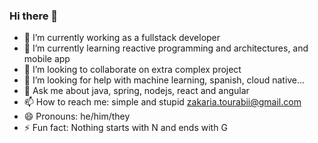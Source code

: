 ### Hi there 👋


<!--**ZakariaTo/zakariato** is a ✨ _special_ ✨ repository because its `README.md` (this file) appears on your GitHub profile.-->


- 🔭 I’m currently working as a fullstack developer
- 🌱 I’m currently learning reactive programming and architectures, and mobile app
- 👯 I’m looking to collaborate on extra complex project
- 🤔 I’m looking for help with machine learning, spanish, cloud native...
- 💬 Ask me about java, spring, nodejs, react and angular
- 📫 How to reach me: simple and stupid zakaria.tourabii@gmail.com
- 😄 Pronouns: he/him/they
- ⚡ Fun fact: Nothing starts with N and ends with G

